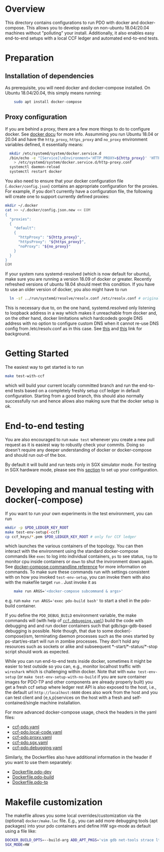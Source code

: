 <!---
Licensed under Creative Commons Attribution 4.0 International License
https://creativecommons.org/licenses/by/4.0/
--->

# Overview

This directory contains configurations to run PDO with docker and docker-compose.
This allows you to develop easily on non-ubuntu 18.04/20.04 machines
without "polluting" your install.  Additionally, it also enables easy
end-to-end setups with a local CCF ledger and automated end-to-end tests.


# Preparation

## Installation of dependencies

As prerequisite, you will need docker and docker-compose installed.
On Ubuntu 18.04/20.04, this simply means running:
```bash
	sudo apt install docker-compose
```

## Proxy configuration

If you are behind a proxy, there are a few more things to do to configure docker.
See [docker docu](https://docs.docker.com/config/daemon/systemd/#httphttps-proxy)
for more info. Assumming you run Ubuntu 18.04 or 20.04 and have the `http_proxy`, `https_proxy`
and `no_proxy` environment variables defined, it essentially means:
```bash
  mkdir /etc/systemd/system/docker.service.d
  /bin/echo -e "[Service]\nEnvironment='HTTP_PROXY=${http_proxy}' 'HTTPS_PROXY=${https_proxy}' 'NO_PROXY=${no_proxy}'\n" \
    > /etc/systemd/system/docker.service.d/http-proxy.conf
  systemctl daemon-reload
  systemctl restart docker
```

You also need to ensure that your docker configuration file
(`.docker/config.json`) contains an appropriate configuration for the
proxies. For example, if you don't currently have a configuration file,
the following will create one to support currently defined proxies:

```bash
mkdir ~/.docker
cat >> ~/.docker/config.json.new << EOM
{
  "proxies":
  {
    "default":
    {
      "httpProxy": "${http_proxy}",
      "httpsProxy": "${https_proxy}",
      "noProxy": "${no_proxy}"
    }
  }
}
EOM
```

If your system runs systemd-resolved (which is now default for
ubuntu), make sure you are running a version 18.09 of docker or
greater. Recently refreshed versions of ubuntu 18.04 should meet this
condition. If you have to use an older version of docker, you also
might have to run
```bash
  ln -sf ../run/systemd/resolve/resolv.conf /etc/resolv.conf # originally was ../run/systemd/resolve/stub-resolv.conf
```
This is necessary due to, on the one hand, systemd.resolved only
listening to loopback address in a way which makes it unreachable from
docker and, on the other hand, docker limitations which hardcodeds
google DNS address with no option to configure custom DNS when it
cannot re-use DNS config from /etc/resolv.conf as in this case.
See [this](https://github.com/moby/moby/pull/37485)
and [this](https://github.com/docker/libnetwork/issues/2068) link for
background.

# Getting Started

The easiest way to get started is to run
```bash
make test-with-ccf
```
which will build your current locally committed branch and run the
end-to-end tests based on a completely freshly setup ccf ledger
in default configuration.  Starting from a good branch, this should
also normally successfully run and hence allows also making sure that
the docker setup is ok.

# End-to-end testing

You are also encouraged to run `make test` whenever you create a new pull
request as it is easiest way to robustly check your commits. Doing so
doesn't require any deeper understanding of docker or docker-compose
and should run out-of the box.

By default it will build and run tests only in SGX simulator mode.
For testing in SGX hardware mode,
please see this [section](../docs/install.md#intel-software-guard-extensions-sgx)
to set up your configuration.

# Developing and manual testing with docker(-compose)

If you want to run your own experiments in the test environment, you
can run
 ```bash
 mkdir -p $PDO_LEDGER_KEY_ROOT
 make test-env-setup(-ccf)
 cp ccf_keys/*.pem $PDO_LEDGER_KEY_ROOT # only for CCF ledger
```
which launches the various containers of the topology. You can then
interact with the environment using the standard docker-compose commands like
`exec` to log into individual containers, `ps` to see status, `top` to monitor
cpu inside containers or `down` to shut the invironment down again.
See [docker-compose commandline reference](https://docs.docker.com/compose/reference/)
for more information on commands.  To make sure these commands run
with settings consistent with on how you invoked `test-env-setup`, you
can invoke them with also with the makefile target  `run` . Just
invoke it as
```bash
	make run ARGS='<docker-compose subcommand & args>'
```
e.g.  run `make run ARGS='exec pdo-build bash'` to start a shell in
the pdo-build container.

If you define the `PDO_DEBUG_BUILD` environment variable, the make
commands will (with help of [`ccf.debugging.yaml`](ccf.debugging.yaml)) build
the code with debugging and and run docker containers such that
gdb/sgx-gdb-based debugging is possible.
Note though, that due to some docker(-compose)ism, terminating daemon
processes such as the ones started
by ps-start/es-start will run in zombie processes. They don't hold any
resources such as sockets or alike and subseequent
\*-start/\*-status/\*-stop script should work as expected.

While you can run end-to-end tests inside docker, sometimes it might
be easier to test outside so you can, e.g., monitor localhost traffic
with `wireshark` which is challenging within docker. Note that with
`make test-env-setup` (or `make test-env-setup-with-no-build` if you
are sure container images for PDO-TP and other components are already
properly built) you get a fresh ccf setup where ledger rest API
is also exposed to the host, i.e., the default url
`http://localhost:6600` does also work from the host and you can test
client and {e,s,p}services on the host with a fresh and
self-contained/single machine installation.

For more advanced docker-compose usage, check the headers in the yaml
files:
  - [ccf-pdo.yaml](ccf-pdo.yaml)
  - [ccf-pdo.local-code.yaml](ccf-pdo.local-code.yaml)
  - [ccf-pdo.proxy.yaml](ccf-pdo.proxy.yaml)
  - [ccf-pdo.sgx.yaml](ccf-pdo.sgx.yaml)
  - [ccf-pdo.debugging.yaml](ccf-pdo.debugging.yaml)

Similarly, the Dockerfiles also have additional information in the header if you want
to use them separately:
  - [Dockerfile.pdo-dev](Dockerfile.pdo-dev)
  - [Dockerfile.pdo-build](Dockerfile.pdo-build)
  - [Dockerfile.pdo-tp](Dockerfile.pdo-tp)


# Makefile customization

The makefile allows you some local overrides/customization via the (optional) `docker/make.loc`
file. E.g., you can add more debugging tools (apt packages) into your pdo containers and define HW sgx-mode as default
using a file like:
```bash
DOCKER_BUILD_OPTS=--build-arg ADD_APT_PKGS='vim gdb net-tools strace ltrace telnet net-tools vim dnsutils ed'
SGX_MODE=HW
```
